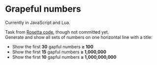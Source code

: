 # Grapeful numbers

Currently in JavaScript and Lua.

Task from [Rosetta code](https://rosettacode.org/wiki/Gapful_numbers), though not committed yet.  
Generate and show all sets of numbers on one horizontal line with a title:
* Show the first **30** gapful numbers **≥ 100**
* Show the first **15** gapful numbers **≥ 1,000,000**
* Show the first **10** gapful numbers **≥ 1,000,000,000**
